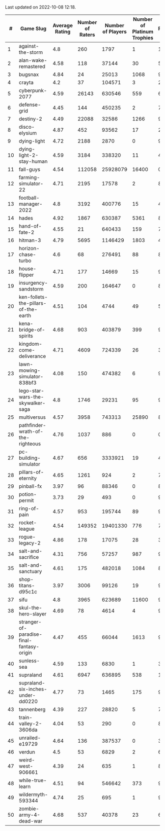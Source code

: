 Last updated on 2022-10-08 12:18.


|#|Game Slug|Average Rating|Number of Raters|Number of Players|Number of Platinum Trophies|Max Rarity (%)|
|---|---|---|---|---|---|---|
|1|against-the-storm|4.8|260|1797|1|18|
|2|alan-wake-remastered|4.58|118|37144|30|5|
|3|bugsnax|4.84|24|25013|1068|97|
|4|crayta|4.2|37|104571|3|22|
|5|cyberpunk-2077|4.59|26143|630546|559|61|
|6|defense-grid|4.45|144|450235|2|79|
|7|destiny-2|4.49|22088|32586|1266|98|
|8|disco-elysium|4.87|452|93562|17|28|
|9|dying-light|4.72|2188|2870|0|98|
|10|dying-light-2-stay-human|4.59|3184|338320|11|48|
|11|fall-guys|4.54|112058|25928079|16400|0.2|
|12|farming-simulator-22|4.71|2195|17578|2|84|
|13|football-manager-2022|4.8|3192|400776|15|48|
|14|hades|4.92|1867|630387|5361|89|
|15|hand-of-fate-2|4.55|21|640433|159|72|
|16|hitman-3|4.79|5695|1146429|1803|48|
|17|horizon-chase-turbo|4.6|68|276491|88|83|
|18|house-flipper|4.71|177|14669|15|93|
|19|insurgency-sandstorm|4.59|200|164647|0|8|
|20|ken-follets-the-pillars-of-the-earth|4.51|104|4744|49|58|
|21|kena-bridge-of-spirits|4.68|903|403879|399|94|
|22|kingdom-come-deliverance|4.71|4609|724339|26|30|
|23|lawn-mowing-simulator-838bf3|4.08|150|474382|6|91|
|24|lego-star-wars-the-skywalker-saga|4.8|1746|29231|95|98|
|25|multiversus|4.57|3958|743313|25890|81|
|26|pathfinder-wrath-of-the-righteous|4.76|1037|886|0|0.1|
|27|pc-building-simulator|4.67|656|3333921|19|47|
|28|pillars-of-eternity|4.65|1261|924|2|79|
|29|pinball-fx|3.97|96|88346|0|86|
|30|potion-permit|3.73|29|493|0|97|
|31|ring-of-pain|4.57|953|195744|89|97|
|32|rocket-league|4.54|149352|19401330|776|74|
|33|rogue-legacy-2|4.86|178|17075|28|36|
|34|salt-and-sacrifice|4.31|756|57257|987|91|
|35|salt-and-sanctuary|4.61|175|482018|1084|83|
|36|shop-titans-d95c1c|3.97|3006|99126|19|98|
|37|sifu|4.8|3965|623689|11600|96|
|38|skul-the-hero-slayer|4.69|78|4614|4|96|
|39|stranger-of-paradise-final-fantasy-origin|4.47|455|66044|1613|98|
|40|sunless-sea|4.59|133|6830|1|38|
|41|supraland|4.61|6947|636895|538|100|
|42|supraland-six-inches-under-dd0220|4.77|73|1465|175|99|
|43|tannenberg|4.39|227|28820|5|77|
|44|train-valley-2-3606da|4.04|53|290|0|89|
|45|unrailed-e19729|4.64|136|387537|0|39|
|46|verdun|4.5|53|6829|2|66|
|47|weird-west-906661|4.39|24|635|1|80|
|48|while-true-learn|4.51|94|546642|373|93|
|49|wildermyth-593344|4.74|25|695|1|91|
|50|zombie-army-4-dead-war|4.68|537|40378|23|66|

